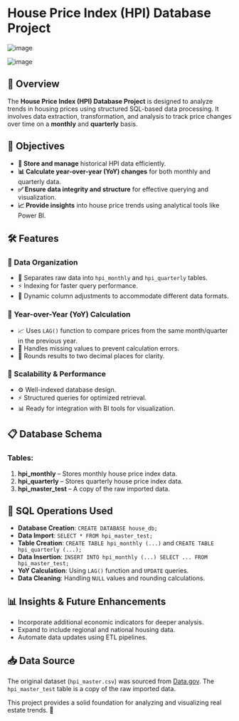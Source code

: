 # House Price Index (HPI) Database Project

![image](https://github.com/user-attachments/assets/3e60fec9-9ea0-4c43-810a-39ddc6d7b02c)

![image](https://github.com/user-attachments/assets/49bba3b9-79d3-427a-960e-76db69998902)



## 📌 Overview
The **House Price Index (HPI) Database Project** is designed to analyze trends in housing prices using structured SQL-based data processing. It involves data extraction, transformation, and analysis to track price changes over time on a **monthly** and **quarterly** basis.

## 🎯 Objectives
- **📂 Store and manage** historical HPI data efficiently.
- **📊 Calculate year-over-year (YoY) changes** for both monthly and quarterly data.
- **✅ Ensure data integrity and structure** for effective querying and visualization.
- **📈 Provide insights** into house price trends using analytical tools like Power BI.

## 🛠️ Features
### 🔹 Data Organization
- 📌 Separates raw data into `hpi_monthly` and `hpi_quarterly` tables.
- ⚡ Indexing for faster query performance.
- 🔄 Dynamic column adjustments to accommodate different data formats.

### 🔹 Year-over-Year (YoY) Calculation
- 📈 Uses `LAG()` function to compare prices from the same month/quarter in the previous year.
- 🚀 Handles missing values to prevent calculation errors.
- 🎯 Rounds results to two decimal places for clarity.

### 🔹 Scalability & Performance
- ⚙️ Well-indexed database design.
- ⚡ Structured queries for optimized retrieval.
- 📊 Ready for integration with BI tools for visualization.

## 📋 Database Schema
### Tables:
1. **hpi_monthly** – Stores monthly house price index data.
2. **hpi_quarterly** – Stores quarterly house price index data.
3. **hpi_master_test** – A copy of the raw imported data.

## 📌 SQL Operations Used
- **Database Creation**: `CREATE DATABASE house_db;`
- **Data Import**: `SELECT * FROM hpi_master_test;`
- **Table Creation**: `CREATE TABLE hpi_monthly (...)` and `CREATE TABLE hpi_quarterly (...);`
- **Data Insertion**: `INSERT INTO hpi_monthly (...) SELECT ... FROM hpi_master_test;`
- **YoY Calculation**: Using `LAG()` function and `UPDATE` queries.
- **Data Cleaning**: Handling `NULL` values and rounding calculations.

## 📊 Insights & Future Enhancements
- Incorporate additional economic indicators for deeper analysis.
- Expand to include regional and national housing data.
- Automate data updates using ETL pipelines.

## 📥 Data Source
The original dataset (`hpi_master.csv`) was sourced from [Data.gov](https://data.gov/). The `hpi_master_test` table is a copy of the raw imported data.

This project provides a solid foundation for analyzing and visualizing real estate trends. 🚀

